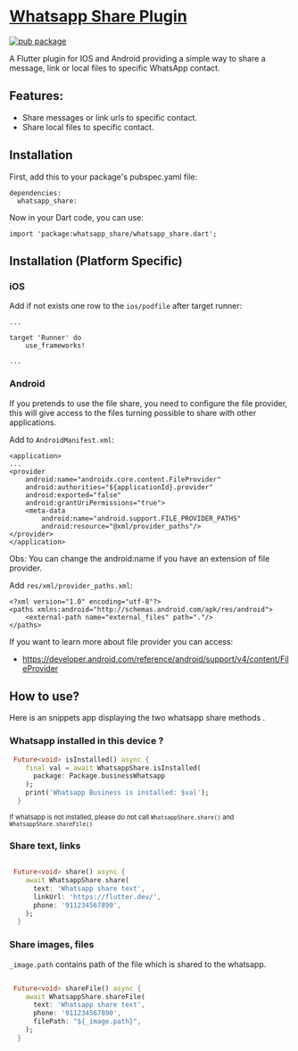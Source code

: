 # [Whatsapp Share Plugin](https://pub.dev/packages/whatsapp_share)

[![pub package](https://img.shields.io/pub/v/whatsapp_share.svg)](https://pub.dartlang.org/packages/flutter_share)


A Flutter plugin for IOS and Android providing a simple way to share a message, link or local files to specific WhatsApp contact.

## Features:

* Share messages or link urls to specific contact.
* Share local files to specific contact.


## Installation

First, add this to your package's pubspec.yaml file:
```
dependencies:
  whatsapp_share:
```

Now in your Dart code, you can use:
```
import 'package:whatsapp_share/whatsapp_share.dart';
```
## Installation (Platform Specific)

### iOS

Add if not exists one row to the `ios/podfile` after target runner:

```
...

target 'Runner' do
    use_frameworks!

...
```

### Android

If you pretends to use the file share, you need to configure the file provider, this will give access to the files turning possible to share with other applications.

Add to `AndroidManifest.xml`:

```
<application>
...
<provider
    android:name="androidx.core.content.FileProvider"
    android:authorities="${applicationId}.provider"
    android:exported="false"
    android:grantUriPermissions="true">
    <meta-data
        android:name="android.support.FILE_PROVIDER_PATHS"
        android:resource="@xml/provider_paths"/>
</provider>
</application>
```
Obs: You can change the android:name if you have an extension of file provider.

Add `res/xml/provider_paths.xml`:

```
<?xml version="1.0" encoding="utf-8"?>
<paths xmlns:android="http://schemas.android.com/apk/res/android">
    <external-path name="external_files" path="."/>
</paths>
```

If you want to learn more about file provider you can access:

  - https://developer.android.com/reference/android/support/v4/content/FileProvider

## How to use?

Here is an snippets app displaying the two whatsapp share methods .

### Whatsapp installed in this device ?

```Dart
 Future<void> isInstalled() async {
    final val = await WhatsappShare.isInstalled(
      package: Package.businessWhatsapp
    );
    print('Whatsapp Business is installed: $val');
  }
```
<small>If whatsapp is not installed, please do not call ```WhatsappShare.share()``` and ```WhatsappShare.shareFile()```
</small>


### Share text, links

```Dart

 Future<void> share() async {
    await WhatsappShare.share(
      text: 'Whatsapp share text',
      linkUrl: 'https://flutter.dev/',
      phone: '911234567890',
    );
  }

```

### Share images, files

```_image.path``` contains path of the file which is shared to the whatsapp.

```Dart

 Future<void> shareFile() async {
    await WhatsappShare.shareFile(
      text: 'Whatsapp share text',
      phone: '911234567890',
      filePath: "${_image.path}",
    );
  }

```